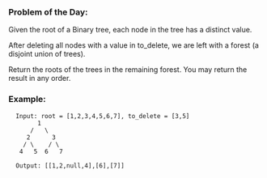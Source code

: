 ### Problem of the Day:
Given the root of a Binary tree, each node in the tree has a distinct value.

After deleting all nodes with a value in to_delete, we are left with a forest (a disjoint union of trees).

Return the roots of the trees in the remaining forest. You may return the result in any order.

### Example:
```shell script
  Input: root = [1,2,3,4,5,6,7], to_delete = [3,5]
        1
      /   \
     2      3
    / \    / \
   4   5  6   7

  Output: [[1,2,null,4],[6],[7]]
```